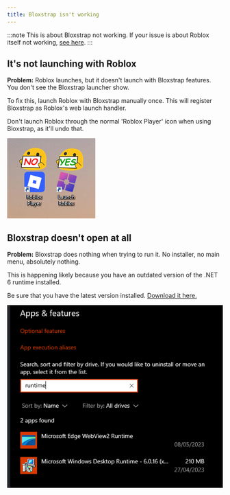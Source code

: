 ```yaml
---
title: Bloxstrap isn't working
---
```


:::note
This is about Bloxstrap not working. If your issue is about Roblox itself not working, [see here](/wiki/help/roblox-crashes-or-does-not-launch/).
:::

## It's not launching with Roblox

**Problem:** Roblox launches, but it doesn't launch with Bloxstrap features. You don't see the Bloxstrap launcher show.

To fix this, launch Roblox with Bloxstrap manually once. This will register Bloxstrap as Roblox's web launch handler.

Don't launch Roblox through the normal 'Roblox Player' icon when using Bloxstrap, as it'll undo that.

![Screenshot of the Windows Desktop, showing both the 'Roblox Player' and Bloxstrap's 'Launch Roblox' icons.](../../../../assets/wiki/shortcuts-roblox-and-bloxstrap.png)

## Bloxstrap doesn't open at all

**Problem:** Bloxstrap does nothing when trying to run it. No installer, no main menu, absolutely nothing. 

This is happening likely because you have an outdated version of the .NET 6 runtime installed.

Be sure that you have the latest version installed. [Download it here.](https://aka.ms/dotnet-core-applaunch?missing_runtime=true&arch=x64&rid=win11-x64&apphost_version=6.0.20&gui=true)

![Screenshot of the Windows Settings app in 'Apps & Features', showing 'Microsoft Windows Desktop Runtime - 6.0.16'](../../../../assets/wiki/runtime.png)
